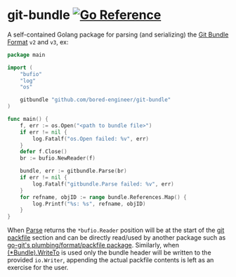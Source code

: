 # git-bundle [![Go Reference](https://pkg.go.dev/badge/github.com/bored-engineer/git-bundle.svg)](https://pkg.go.dev/github.com/bored-engineer/git-bundle)
A self-contained Golang package for parsing (and serializing) the [Git Bundle Format](https://git-scm.com/docs/bundle-format) `v2` and `v3`, ex:
```go
package main

import (
	"bufio"
	"log"
	"os"

	gitbundle "github.com/bored-engineer/git-bundle"
)

func main() {
	f, err := os.Open("<path to bundle file>")
	if err != nil {
		log.Fatalf("os.Open failed: %v", err)
	}
	defer f.Close()
	br := bufio.NewReader(f)

	bundle, err := gitbundle.Parse(br)
	if err != nil {
		log.Fatalf("gitbundle.Parse failed: %v", err)
	}
	for refname, objID := range bundle.References.Map() {
		log.Printf("%s: %s", refname, objID)
	}
}
```
When [Parse](https://pkg.go.dev/github.com/bored-engineer/git-bundle#Parse) returns the `*bufio.Reader` position will be at the start of the [git packfile](https://git-scm.com/book/en/v2/Git-Internals-Packfiles) section and can be directly read/used by another package such as [go-git's 
plumbing/format/packfile package](https://pkg.go.dev/github.com/go-git/go-git/v5@v5.13.0/plumbing/format/packfile). Similarly, when [(*Bundle).WriteTo](https://pkg.go.dev/github.com/bored-engineer/git-bundle#Bundle.WriteTo) is used only the bundle header will be written to the provided `io.Writer`, appending the actual packfile contents is left as an exercise for the user.
